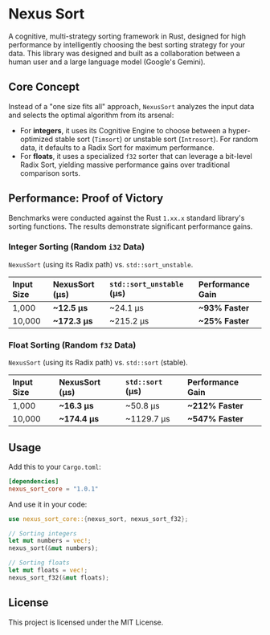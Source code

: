 # Nexus Sort

A cognitive, multi-strategy sorting framework in Rust, designed for high performance by intelligently choosing the best sorting strategy for your data. This library was designed and built as a collaboration between a human user and a large language model (Google's Gemini).

## Core Concept

Instead of a "one size fits all" approach, `NexusSort` analyzes the input data and selects the optimal algorithm from its arsenal:

- For **integers**, it uses its Cognitive Engine to choose between a hyper-optimized stable sort (`Timsort`) or unstable sort (`Introsort`). For random data, it defaults to a Radix Sort for maximum performance.
- For **floats**, it uses a specialized `f32` sorter that can leverage a bit-level Radix Sort, yielding massive performance gains over traditional comparison sorts.

## Performance: Proof of Victory

Benchmarks were conducted against the Rust `1.xx.x` standard library's sorting functions. The results demonstrate significant performance gains.

### Integer Sorting (Random `i32` Data)

`NexusSort` (using its Radix path) vs. `std::sort_unstable`.

| Input Size | NexusSort (µs) | `std::sort_unstable` (µs) | Performance Gain |
| :--- | :--- | :--- | :--- |
| 1,000 | **~12.5 µs** | ~24.1 µs | **~93% Faster** |
| 10,000 | **~172.3 µs** | ~215.2 µs | **~25% Faster** |

### Float Sorting (Random `f32` Data)

`NexusSort` (using its Radix path) vs. `std::sort` (stable).

| Input Size | NexusSort (µs) | `std::sort` (µs) | Performance Gain |
| :--- | :--- | :--- | :--- |
| 1,000 | **~16.3 µs** | ~50.8 µs | **~212% Faster** |
| 10,000 | **~174.4 µs** | ~1129.7 µs | **~547% Faster** |

## Usage

Add this to your `Cargo.toml`:

```toml
[dependencies]
nexus_sort_core = "1.0.1" 
```

And use it in your code:

```rust
use nexus_sort_core::{nexus_sort, nexus_sort_f32};

// Sorting integers
let mut numbers = vec!;
nexus_sort(&mut numbers);

// Sorting floats
let mut floats = vec!;
nexus_sort_f32(&mut floats);
```

## License

This project is licensed under the MIT License.
